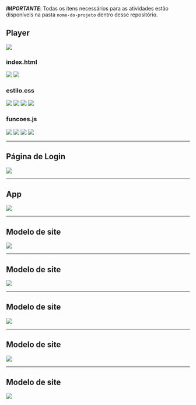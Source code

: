 ***IMPORTANTE***: Todas os itens necessários para as atividades estão disponíveis na pasta ``nome-do-projeto`` dentro desse repositório. 

## Player

![](images/001.png)


### index.html
![](images/001-html-a.png)
![](images/001-html-b.png)

### estilo.css
![](images/001-css-a.png)
![](images/001-css-b.png)
![](images/001-css-c.png)
![](images/001-css-d.png)

### funcoes.js
![](images/001-js-a.png)
![](images/001-js-b.png)
![](images/001-js-c.png)
![](images/001-js-d.png) 

_____



## Página de Login

![](images/002.png)

_____

## App

![](images/003.png)

_____



## Modelo de site

![](images/004.png)

____

## Modelo de site

![](images/005.png)

____


## Modelo de site

![](images/006.png)

____


## Modelo de site

![](images/007.png)

____


## Modelo de site

![](images/008.png)

